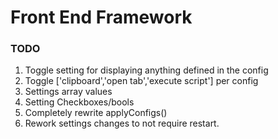 # Front End Framework

### TODO
1. Toggle setting for displaying anything defined in the config  
1. Toggle ['clipboard','open tab','execute script'] per config  
1. Settings array values  
1. Setting Checkboxes/bools  
1. Completely rewrite applyConfigs()  
1. Rework settings changes to not require restart.
